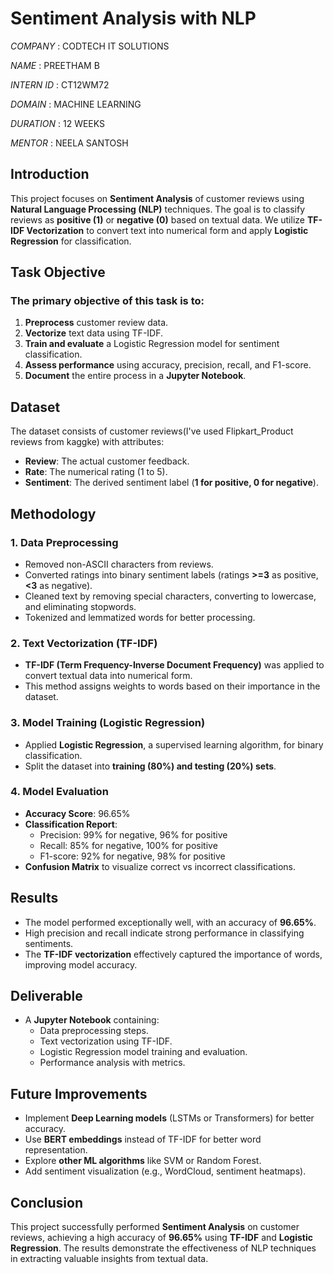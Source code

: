 # Sentiment Analysis with NLP

*COMPANY* : CODTECH IT SOLUTIONS

*NAME* : PREETHAM B

*INTERN ID* : CT12WM72

*DOMAIN* : MACHINE LEARNING 

*DURATION* : 12 WEEKS

*MENTOR* : NEELA SANTOSH 

## Introduction

This project focuses on **Sentiment Analysis** of customer reviews using **Natural Language Processing (NLP)** techniques. The goal is to classify reviews as **positive (1)** or **negative (0)** based on textual data. We utilize **TF-IDF Vectorization** to convert text into numerical form and apply **Logistic Regression** for classification.

## Task Objective

### The primary objective of this task is to:

1. **Preprocess** customer review data.
2. **Vectorize** text data using TF-IDF.
3. **Train and evaluate** a Logistic Regression model for sentiment classification.
4. **Assess performance** using accuracy, precision, recall, and F1-score.
5. **Document** the entire process in a **Jupyter Notebook**.

## Dataset

The dataset consists of customer reviews(I've used Flipkart_Product reviews from kaggke) with attributes:
- **Review**: The actual customer feedback.
- **Rate**: The numerical rating (1 to 5).
- **Sentiment**: The derived sentiment label (**1 for positive, 0 for negative**).

## Methodology

### 1. Data Preprocessing

- Removed non-ASCII characters from reviews.
- Converted ratings into binary sentiment labels (ratings **>=3** as positive, **<3** as negative).
- Cleaned text by removing special characters, converting to lowercase, and eliminating stopwords.
- Tokenized and lemmatized words for better processing.

### 2. Text Vectorization (TF-IDF)

- **TF-IDF (Term Frequency-Inverse Document Frequency)** was applied to convert textual data into numerical form.
- This method assigns weights to words based on their importance in the dataset.

### 3. Model Training (Logistic Regression)

- Applied **Logistic Regression**, a supervised learning algorithm, for binary classification.
- Split the dataset into **training (80%) and testing (20%) sets**.

### 4. Model Evaluation

- **Accuracy Score**: 96.65%
- **Classification Report**:
  - Precision: 99% for negative, 96% for positive
  - Recall: 85% for negative, 100% for positive
  - F1-score: 92% for negative, 98% for positive
- **Confusion Matrix** to visualize correct vs incorrect classifications.

## Results

- The model performed exceptionally well, with an accuracy of **96.65%**.
- High precision and recall indicate strong performance in classifying sentiments.
- The **TF-IDF vectorization** effectively captured the importance of words, improving model accuracy.

## Deliverable

- A **Jupyter Notebook** containing:
  - Data preprocessing steps.
  - Text vectorization using TF-IDF.
  - Logistic Regression model training and evaluation.
  - Performance analysis with metrics.

## Future Improvements

- Implement **Deep Learning models** (LSTMs or Transformers) for better accuracy.
- Use **BERT embeddings** instead of TF-IDF for better word representation.
- Explore **other ML algorithms** like SVM or Random Forest.
- Add sentiment visualization (e.g., WordCloud, sentiment heatmaps).

## Conclusion

This project successfully performed **Sentiment Analysis** on customer reviews, achieving a high accuracy of **96.65%** using **TF-IDF** and **Logistic Regression**. The results demonstrate the effectiveness of NLP techniques in extracting valuable insights from textual data.


